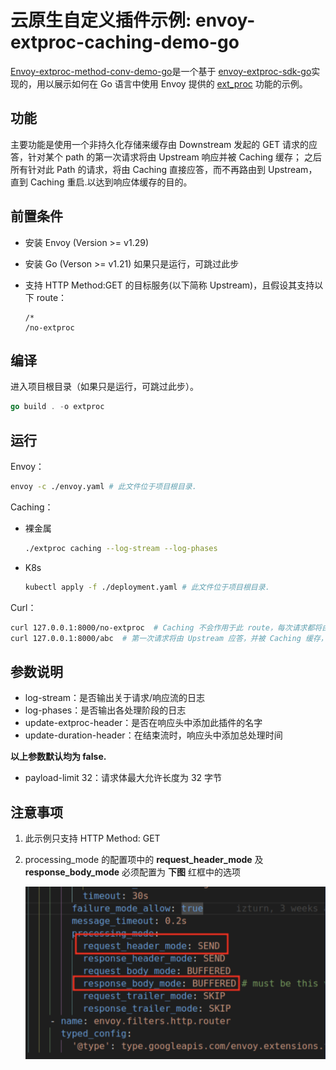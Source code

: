 # 云原生自定义插件示例: envoy-extproc-caching-demo-go

[Envoy-extproc-method-conv-demo-go](https://github.com/projectsesame/envoy-extproc-method-conv-demo-go)是一个基于
[envoy-extproc-sdk-go](https://github.com/wrossmorrow/envoy-extproc-sdk-go)实现的，用以展示如何在 Go 语言中使用 Envoy 提供的
[ext_proc](https://www.envoyproxy.io/docs/envoy/latest/configuration/http/http_filters/ext_proc_filter) 功能的示例。

## 功能

主要功能是使用一个非持久化存储来缓存由 Downstream 发起的 GET 请求的应答，针对某个 path 的第一次请求将由 Upstream 响应并被 Caching 缓存；
之后所有针对此 Path 的请求，将由 Caching 直接应答，而不再路由到 Upstream，直到 Caching 重启.以达到响应体缓存的目的。

## 前置条件

- 安装 Envoy (Version >= v1.29)
- 安装 Go (Verson >= v1.21) 如果只是运行，可跳过此步
- 支持 HTTP Method:GET 的目标服务(以下简称 Upstream)，且假设其支持以下 route：

    ```console
    /*
    /no-extproc
    ```

## 编译

进入项目根目录（如果只是运行，可跳过此步）。

```go
go build . -o extproc
```

## 运行

Envoy：

```bash
envoy -c ./envoy.yaml # 此文件位于项目根目录.
```

Caching：

- 裸金属

    ```bash
    ./extproc caching --log-stream --log-phases
    ```

- K8s

    ```bash
    kubectl apply -f ./deployment.yaml # 此文件位于项目根目录.
    ```

Curl：

```bash
curl 127.0.0.1:8000/no-extproc  # Caching 不会作用于此 route，每次请求都将由 Upstream 应答
curl 127.0.0.1:8000/abc  # 第一次请求将由 Upstream 应答，并被 Caching 缓存，后续针对 /abc 的请求将会由 Caching 直接应答
```

## 参数说明

- log-stream：是否输出关于请求/响应流的日志
- log-phases：是否输出各处理阶段的日志
- update-extproc-header：是否在响应头中添加此插件的名字
- update-duration-header：在结束流时，响应头中添加总处理时间

**以上参数默认均为 false.**

- payload-limit 32：请求体最大允许长度为 32 字节

## 注意事项

1. 此示例只支持 HTTP Method: GET

2. processing_mode 的配置项中的 **request_header_mode** 及 **response_body_mode** 必须配置为 **下图** 红框中的选项

    ![添加自定义属性](../images/envoy-extproc-caching-demo-go.png)
